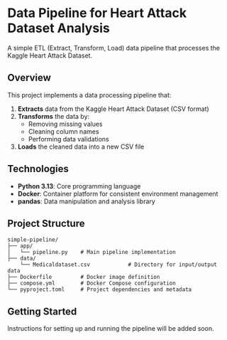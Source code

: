 # Data Pipeline for Heart Attack Dataset Analysis

A simple ETL (Extract, Transform, Load) data pipeline that processes the Kaggle Heart Attack Dataset.

## Overview

This project implements a data processing pipeline that:

1. **Extracts** data from the Kaggle Heart Attack Dataset (CSV format)
2. **Transforms** the data by:
   - Removing missing values
   - Cleaning column names
   - Performing data validations
3. **Loads** the cleaned data into a new CSV file

## Technologies

- **Python 3.13**: Core programming language
- **Docker**: Container platform for consistent environment management
- **pandas**: Data manipulation and analysis library

## Project Structure

```
simple-pipeline/
├── app/
│   └── pipeline.py    # Main pipeline implementation
├── data/
    └── Medicaldataset.csv            # Directory for input/output data
├── Dockerfile         # Docker image definition
├── compose.yml        # Docker Compose configuration
└── pyproject.toml     # Project dependencies and metadata
```

## Getting Started

Instructions for setting up and running the pipeline will be added soon.
